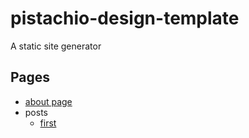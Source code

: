 # pistachio-design-template

A static site generator

## Pages

- [about page](./about.md)
- posts
  - [first](./posts/first.md)
